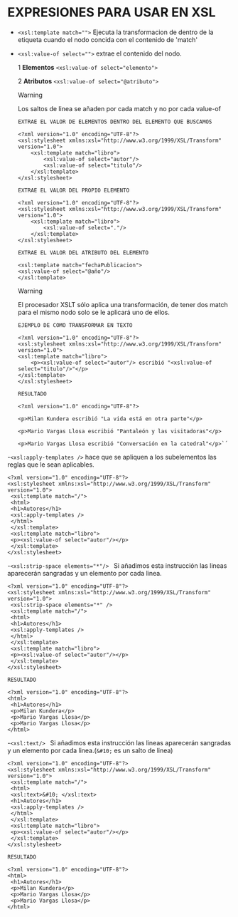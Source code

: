 # EXPRESIONES PARA USAR EN XSL

- ```<xsl:template match="">``` Ejecuta la transformacion de dentro de la etiqueta cuando el nodo concida con el contenido de 'match'

- ```<xsl:value-of select="">``` extrae el contenido del nodo.

     1 **Elementos** ```<xsl:value-of select="elemento">```

     2 **Atributos** ```<xsl:value-of select="@atributo"> ```
     


    > [!WARNING]
    Los saltos de linea se añaden por cada match y no por cada value-of


    ```
    EXTRAE EL VALOR DE ELEMENTOS DENTRO DEL ELEMENTO QUE BUSCAMOS

    <?xml version="1.0" encoding="UTF-8"?>
    <xsl:stylesheet xmlns:xsl="http://www.w3.org/1999/XSL/Transform" version="1.0">
        <xsl:template match="libro">
            <xsl:value-of select="autor"/>
            <xsl:value-of select="titulo"/>
        </xsl:template>
    </xsl:stylesheet>
    ```

    ```
    EXTRAE EL VALOR DEL PROPIO ELEMENTO

    <?xml version="1.0" encoding="UTF-8"?>
    <xsl:stylesheet xmlns:xsl="http://www.w3.org/1999/XSL/Transform" version="1.0">
        <xsl:template match="libro">
            <xsl:value-of select="."/>
        </xsl:template>
    </xsl:stylesheet>
    ```

    ```
    EXTRAE EL VALOR DEL ATRIBUTO DEL ELEMENTO

    <xsl:template match="fechaPublicacion">
    <xsl:value-of select="@año"/>
    </xsl:template>
    ```
    > [!WARNING]
    El procesador XSLT sólo aplica una transformación, de tener dos match para el mismo nodo solo se le aplicará uno de ellos.

    ```
    EJEMPLO DE COMO TRANSFORMAR EN TEXTO

    <?xml version="1.0" encoding="UTF-8"?>
    <xsl:stylesheet xmlns:xsl="http://www.w3.org/1999/XSL/Transform" version="1.0">
    <xsl:template match="libro">
        <p><xsl:value-of select="autor"/> escribió "<xsl:value-of select="titulo"/>"</p>
    </xsl:template>
    </xsl:stylesheet>

    RESULTADO

    <?xml version="1.0" encoding="UTF-8"?>
    
    <p>Milan Kundera escribió "La vida está en otra parte"</p>
    
    <p>Mario Vargas Llosa escribió "Pantaleón y las visitadoras"</p>
    
    <p>Mario Vargas Llosa escribió "Conversación en la catedral"</p>`´

    ```


-```<xsl:apply-templates />``` hace que se apliquen a los subelementos las reglas que le sean aplicables.

```
<?xml version="1.0" encoding="UTF-8"?>
<xsl:stylesheet xmlns:xsl="http://www.w3.org/1999/XSL/Transform" 
version="1.0">
 <xsl:template match="/">
 <html>
 <h1>Autores</h1>
 <xsl:apply-templates />
 </html>
 </xsl:template>
 <xsl:template match="libro">
 <p><xsl:value-of select="autor"/></p>
 </xsl:template>
</xsl:stylesheet>
```
-```<xsl:strip-space elements="*"/> ``` Si añadimos esta instrucción las lineas aparecerán sangradas y un elemento por cada linea.
```
<?xml version="1.0" encoding="UTF-8"?>
<xsl:stylesheet xmlns:xsl="http://www.w3.org/1999/XSL/Transform" 
version="1.0">
 <xsl:strip-space elements="*" />
 <xsl:template match="/">
 <html>
 <h1>Autores</h1>
 <xsl:apply-templates />
 </html>
 </xsl:template>
 <xsl:template match="libro">
 <p><xsl:value-of select="autor"/></p>
 </xsl:template>
</xsl:stylesheet>

RESULTADO

<?xml version="1.0" encoding="UTF-8"?>
<html>
 <h1>Autores</h1>
 <p>Milan Kundera</p>
 <p>Mario Vargas Llosa</p>
 <p>Mario Vargas Llosa</p>
</html>
```

-```<xsl:text/> ``` Si añadimos esta instrucción las lineas aparecerán sangradas y un elemento por cada linea.(```&#10;``` es un salto de linea)

```
<?xml version="1.0" encoding="UTF-8"?>
<xsl:stylesheet xmlns:xsl="http://www.w3.org/1999/XSL/Transform" 
version="1.0">
 <xsl:template match="/">
 <html>
 <xsl:text>&#10; </xsl:text>
 <h1>Autores</h1>
 <xsl:apply-templates />
 </html>
 </xsl:template>
 <xsl:template match="libro">
 <p><xsl:value-of select="autor"/></p>
 </xsl:template>
</xsl:stylesheet>

RESULTADO

<?xml version="1.0" encoding="UTF-8"?>
<html>
 <h1>Autores</h1>
 <p>Milan Kundera</p>
 <p>Mario Vargas Llosa</p>
 <p>Mario Vargas Llosa</p>
</html>

```